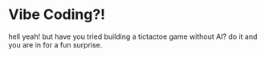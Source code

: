 # Vibe Coding?!
hell yeah! but have you tried building a tictactoe game without AI? do it and you are in for a fun surprise.